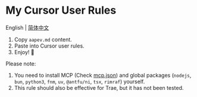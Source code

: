 # My Cursor User Rules

English | [简体中文](./README.zh-CN.md)

1. Copy `aapev.md` content.
2. Paste into Cursor user rules.
3. Enjoy! 🎉

Please note:

1. You need to install MCP (Check [mcp.json](./mcp.json)) and global packages (`nodejs`, `bun`, `python3`, `fnm`, `uv`, `@antfu/ni`, `tsx`, `rimraf`) yourself.
2. This rule should also be effective for Trae, but it has not been tested.
